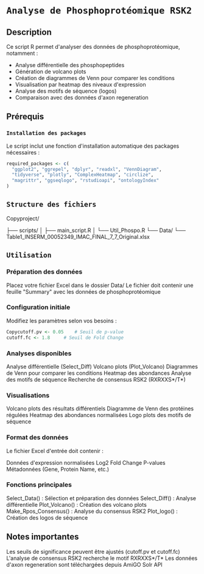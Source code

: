 # `Analyse de Phosphoprotéomique RSK2`

## Description
Ce script R permet d'analyser des données de phosphoprotéomique, notamment :
- Analyse différentielle des phosphopeptides
- Génération de volcano plots
- Création de diagrammes de Venn pour comparer les conditions
- Visualisation par heatmap des niveaux d'expression
- Analyse des motifs de séquence (logos)
- Comparaison avec des données d'axon regeneration

## Prérequis

### `Installation des packages`
Le script inclut une fonction d'installation automatique des packages nécessaires :
```R
required_packages <- c(
  "ggplot2", "ggrepel", "dplyr", "readxl", "VennDiagram", 
  "tidyverse", "plotly", "ComplexHeatmap", "circlize", 
  "magrittr", "ggseqlogo", "rstudioapi", "ontologyIndex"
)

```

## `Structure des fichiers`
Copyproject/

├── scripts/
│   ├── main_script.R
│   └── Util_Phospo.R
└── Data/
    └── Table1_INSERM_00052349_IMAC_FINAL_7_7_Original.xlsx

## `Utilisation`

### Préparation des données

Placez votre fichier Excel dans le dossier Data/
Le fichier doit contenir une feuille "Summary" avec les données de phosphoprotéomique


### Configuration initiale

Modifiez les paramètres selon vos besoins :

```R
Copycutoff.pv <- 0.05    # Seuil de p-value
cutoff.fc <- 1.8     # Seuil de Fold Change
```
### Analyses disponibles

Analyse différentielle (Select_Diff)
Volcano plots (Plot_Volcano)
Diagrammes de Venn pour comparer les conditions
Heatmap des abondances
Analyse des motifs de séquence
Recherche de consensus RSK2 (RXRXXS*/T*)


### Visualisations

Volcano plots des résultats différentiels
Diagramme de Venn des protéines régulées
Heatmap des abondances normalisées
Logo plots des motifs de séquence



### Format des données
Le fichier Excel d'entrée doit contenir :

Données d'expression normalisées
Log2 Fold Change
P-values
Métadonnées (Gene, Protein Name, etc.)

### Fonctions principales

Select_Data() : Sélection et préparation des données
Select_Diff() : Analyse différentielle
Plot_Volcano() : Création des volcano plots
Make_Rpos_Consensus() : Analyse du consensus RSK2
Plot_logo() : Création des logos de séquence

## Notes importantes

Les seuils de significance peuvent être ajustés (cutoff.pv et cutoff.fc)
L'analyse de consensus RSK2 recherche le motif RXRXXS*/T*
Les données d'axon regeneration sont téléchargées depuis AmiGO Solr API

